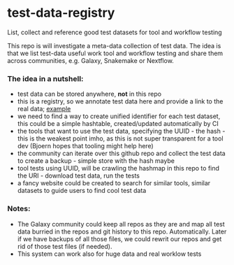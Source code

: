 # test-data-registry
List, collect and reference good test datasets for tool and workflow testing

This repo is will investigate a meta-data collection of test data. The idea is that we list test-data useful work tool and workflow testing and share them across
communities, e.g. Galaxy, Snakemake or Nextflow.

### The idea in a nutshell:

* test data can be stored anywhere, __not__ in this repo
* this is a registry, so we annotate test data here and provide a link to the real data; [example](https://github.com/bgruening/test-data-registry/blob/main/registry/fasta.yaml)
* we need to find a way to create unified identifier for each test dataset, this could be a simple hashtable, created/updated automatically by CI
* the tools that want to use the test data, specifying the UUID - the hash - this is the weakest point imho, as this is not super transparent for a tool dev (Bjoern hopes that tooling might help here)
* the community can iterate over this github repo and collect the test data to create a backup - simple store with the hash maybe
* tool tests using UUID, will be crawling the hashmap in this repo to find the URI - download test data, run the tests
* a fancy website could be created to search for similar tools, similar datasets to guide users to find cool test data

### Notes:

* The Galaxy community could keep all repos as they are and map all test data burried in the repos and git history to this repo. Automatically. Later if we have backups of all those files, we could rewrit our repos and get rid of those test files (if needed).
* This system can work also for huge data and real worklow tests 
